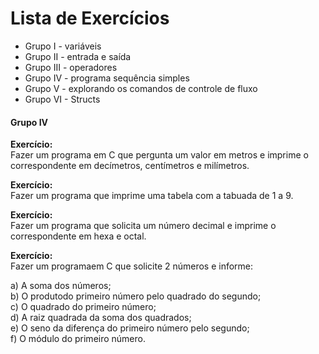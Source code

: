 # Lista de Exercícios

- Grupo I - variáveis
- Grupo II - entrada e saída
- Grupo III - operadores
- Grupo IV - programa sequência simples
- Grupo V - explorando os comandos de controle de fluxo
- Grupo VI - Structs

#### Grupo IV

**Exercício:**  
Fazer um programa em C que pergunta um valor em metros e imprime o correspondente em decímetros, centímetros e milímetros.

**Exercício:**  
Fazer um programa que imprime uma tabela com a tabuada de 1 a 9.

**Exercício:**  
Fazer um programa que solicita um número decimal e imprime o correspondente em hexa e octal.

**Exercício:**  
Fazer um programaem C que solicite 2 números e informe:

a) A soma dos números;  
b) O produtodo primeiro número pelo quadrado do segundo;  
c) O quadrado do primeiro número;  
d) A raiz quadrada da soma dos quadrados;  
e) O seno da diferença do primeiro número pelo segundo;  
f) O módulo do primeiro número.
